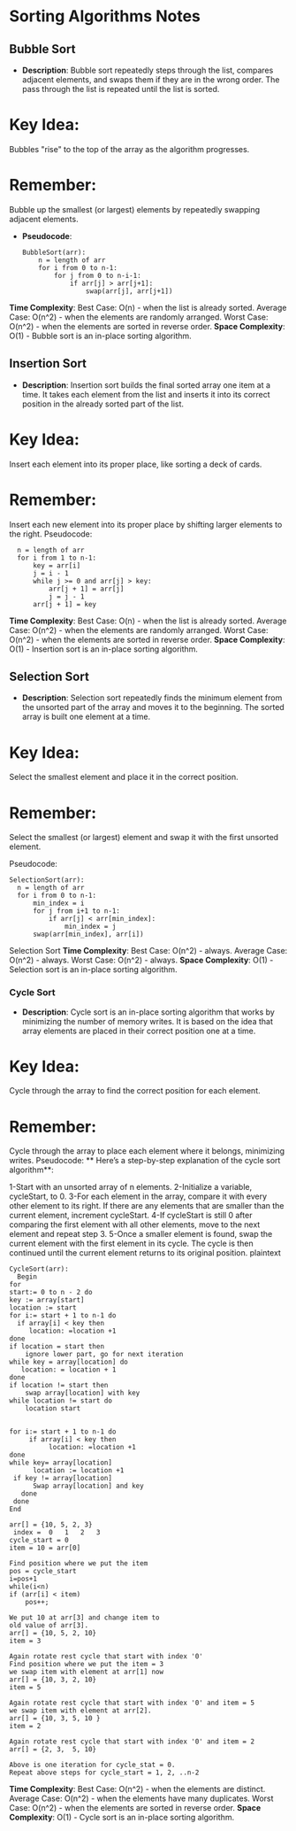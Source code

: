 # Sorting Algorithms Notes

## Bubble Sort

- **Description**: Bubble sort repeatedly steps through the list, compares adjacent elements, and swaps them if they are in the wrong order. The pass through the list is repeated until the list is sorted.

# **Key Idea**:

Bubbles "rise" to the top of the array as the algorithm progresses.

# **Remember**:

Bubble up the smallest (or largest) elements by repeatedly swapping adjacent elements.

- **Pseudocode**:
  ```
  BubbleSort(arr):
      n = length of arr
      for i from 0 to n-1:
          for j from 0 to n-i-1:
              if arr[j] > arr[j+1]:
                  swap(arr[j], arr[j+1])
  ```

**Time Complexity**:
Best Case: O(n) - when the list is already sorted.
Average Case: O(n^2) - when the elements are randomly arranged.
Worst Case: O(n^2) - when the elements are sorted in reverse order.
**Space Complexity**:
O(1) - Bubble sort is an in-place sorting algorithm.

## Insertion Sort

- **Description**: Insertion sort builds the final sorted array one item at a time. It takes each element from the list and inserts it into its correct position in the already sorted part of the list.

# **Key Idea**:

Insert each element into its proper place, like sorting a deck of cards.

# **Remember**:

Insert each new element into its proper place by shifting larger elements to the right.
Pseudocode:

```InsertionSort(arr):
  n = length of arr
  for i from 1 to n-1:
      key = arr[i]
      j = i - 1
      while j >= 0 and arr[j] > key:
          arr[j + 1] = arr[j]
          j = j - 1
      arr[j + 1] = key

```

**Time Complexity**:
Best Case: O(n) - when the list is already sorted.
Average Case: O(n^2) - when the elements are randomly arranged.
Worst Case: O(n^2) - when the elements are sorted in reverse order.
**Space Complexity**: O(1) - Insertion sort is an in-place sorting algorithm.

## Selection Sort

- **Description**: Selection sort repeatedly finds the minimum element from the unsorted part of the array and moves it to the beginning. The sorted array is built one element at a time.

# **Key Idea**:

Select the smallest element and place it in the correct position.

# **Remember**:

Select the smallest (or largest) element and swap it with the first unsorted element.

Pseudocode:

```
SelectionSort(arr):
  n = length of arr
  for i from 0 to n-1:
      min_index = i
      for j from i+1 to n-1:
          if arr[j] < arr[min_index]:
              min_index = j
      swap(arr[min_index], arr[i])
```

Selection Sort
**Time Complexity**:
Best Case: O(n^2) - always.
Average Case: O(n^2) - always.
Worst Case: O(n^2) - always.
**Space Complexity**: O(1) - Selection sort is an in-place sorting algorithm.

### Cycle Sort

- **Description**: Cycle sort is an in-place sorting algorithm that works by minimizing the number of memory writes. It is based on the idea that array elements are placed in their correct position one at a time.

# **Key Idea**:

Cycle through the array to find the correct position for each element.

# **Remember**:

Cycle through the array to place each element where it belongs, minimizing writes.
Pseudocode:
** Here’s a step-by-step explanation of the cycle sort algorithm**:

1-Start with an unsorted array of n elements.
2-Initialize a variable, cycleStart, to 0.
3-For each element in the array, compare it with every other element to its right. If there are any elements that are smaller than the current element, increment cycleStart.
4-If cycleStart is still 0 after comparing the first element with all other elements, move to the next element and repeat step 3.
5-Once a smaller element is found, swap the current element with the first element in its cycle. The cycle is then continued until the current element returns to its original position.
plaintext

```
CycleSort(arr):
  Begin
for
start:= 0 to n - 2 do
key := array[start]
location := start
for i:= start + 1 to n-1 do
  if array[i] < key then
     location: =location +1
done
if location = start then
    ignore lower part, go for next iteration
while key = array[location] do
   location: = location + 1
done
if location != start then
    swap array[location] with key
while location != start do
    location start


for i:= start + 1 to n-1 do
     if array[i] < key then
          location: =location +1
done
while key= array[location]
      location := location +1
 if key != array[location]
      Swap array[location] and key
   done
 done
End

```

```
arr[] = {10, 5, 2, 3}
 index =  0   1   2   3
cycle_start = 0
item = 10 = arr[0]

Find position where we put the item
pos = cycle_start
i=pos+1
while(i<n)
if (arr[i] < item)
    pos++;

We put 10 at arr[3] and change item to
old value of arr[3].
arr[] = {10, 5, 2, 10}
item = 3

Again rotate rest cycle that start with index '0'
Find position where we put the item = 3
we swap item with element at arr[1] now
arr[] = {10, 3, 2, 10}
item = 5

Again rotate rest cycle that start with index '0' and item = 5
we swap item with element at arr[2].
arr[] = {10, 3, 5, 10 }
item = 2

Again rotate rest cycle that start with index '0' and item = 2
arr[] = {2, 3,  5, 10}

Above is one iteration for cycle_stat = 0.
Repeat above steps for cycle_start = 1, 2, ..n-2
```

**Time Complexity**:
Best Case: O(n^2) - when the elements are distinct.
Average Case: O(n^2) - when the elements have many duplicates.
Worst Case: O(n^2) - when the elements are sorted in reverse order.
**Space Complexity**: O(1) - Cycle sort is an in-place sorting algorithm.
